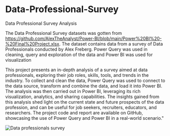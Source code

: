 # Data-Professional-Survey
Data Professional Survey Analysis

The Data Professional Survey datasets was gotten from https://github.com/AlexTheAnalyst/Power-BI/blob/main/Power%20BI%20-%20Final%20Project.xlsx.  The dataset contains data from a survey of Data Professionals conducted by Alex Freberg.
Power Query was used in cleaning, query and exploration of the data and Power BI was used for visualization

This project presents an in-depth analysis of a survey aimed at data professionals, exploring their job roles, skills, tools, and trends in the industry. To collect and clean the data, Power Query was used to connect to the data source, transform and combine the data, and load it into Power BI. The analysis was then carried out in Power BI, leveraging its rich visualization, analytics, and sharing capabilities. The insights gained from this analysis shed light on the current state and future prospects of the data profession, and can be useful for job seekers, recruiters, educators, and researchers. The project code and report are available on GitHub, showcasing the use of Power Query and Power BI in a real-world scenario."



![Data professionals survey](https://user-images.githubusercontent.com/114151260/228992297-93779f58-6476-4516-b1cd-344a155767ae.png)
